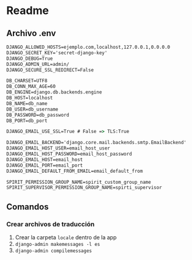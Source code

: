 # Readme

## Archivo .env

```cmd
DJANGO_ALLOWED_HOSTS=ejemplo.com,localhost,127.0.0.1,0.0.0.0
DJANGO_SECRET_KEY='secret-django-key'
DJANGO_DEBUG=True
DJANGO_ADMIN_URL=admin/
DJANGO_SECURE_SSL_REDIRECT=False

DB_CHARSET=UTF8
DB_CONN_MAX_AGE=60
DB_ENGINE=django.db.backends.engine
DB_HOST=localhost
DB_NAME=db_name
DB_USER=db_username
DB_PASSWORD=db_password
DB_PORT=db_port

DJANGO_EMAIL_USE_SSL=True # False => TLS:True

DJANGO_EMAIL_BACKEND='django.core.mail.backends.smtp.EmailBackend'
DJANGO_EMAIL_HOST_USER=email_host_user
DJANGO_EMAIL_HOST_PASSWORD=email_host_password
DJANGO_EMAIL_HOST=email_host
DJANGO_EMAIL_PORT=email_port
DJANGO_EMAIL_DEFAULT_FROM_EMAIL=email_default_from

SPIRIT_PERMISSION_GROUP_NAME=spirit_custom_group_name
SPIRIT_SUPERVISOR_PERMISSION_GROUP_NAME=spirti_supervisor
```

## Comandos

### Crear archivos de traducción

1. Crear la carpeta `locale` dentro de la app
2. `django-admin makemessages -l es`
3. `django-admin compilemessages`
